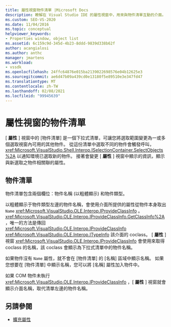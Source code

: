 ```yaml
---
title: 屬性視窗物件清單 |Microsoft Docs
description: 瞭解在 Visual Studio IDE 的屬性視窗中，用來與物件清單互動的介面。
ms.custom: SEO-VS-2020
ms.date: 11/04/2016
ms.topic: conceptual
helpviewer_keywords:
- Properties window, object list
ms.assetid: 6c159c9d-345d-4b23-8ddd-9839d338b62f
author: acangialosi
ms.author: anthc
manager: jmartens
ms.workload:
- vssdk
ms.openlocfilehash: 24ffc64876e015ba2139022698576e04b12625e3
ms.sourcegitcommit: ae6d47b09a439cd0e13180f5e89510e3e347fd47
ms.translationtype: MT
ms.contentlocale: zh-TW
ms.lasthandoff: 02/08/2021
ms.locfileid: "99945639"
---
```

# <a name="properties-window-object-list"></a>屬性視窗的物件清單
[ **屬性** ] 視窗中的 [物件清單] 是一個下拉式清單，可讓您將選取範圍變更為一或多個選取視窗內可用的其他物件。 從這份清單中選取不同的物件會觸發呼叫， <xref:Microsoft.VisualStudio.Shell.Interop.ISelectionContainer.SelectObjects%2A> 以通知環境已選取新的物件。 接著會變更 [ **屬性** ] 視窗中顯示的資訊，顯示與新選取之物件相關聯的屬性。

## <a name="the-object-list"></a>物件清單
 物件清單包含兩個欄位：物件名稱 (以粗體顯示) 和物件類型。

 以粗體顯示于物件類型左邊的物件名稱，會使用介面所提供的屬性從物件本身取出 `Name` <xref:Microsoft.VisualStudio.OLE.Interop.IProvideClassInfo> 。 <xref:Microsoft.VisualStudio.OLE.Interop.IProvideClassInfo.GetClassInfo%2A>，唯一的方法是傳回 <xref:Microsoft.VisualStudio.OLE.Interop.IProvideClassInfo> <xref:Microsoft.VisualStudio.OLE.Interop.ITypeInfo> 該介面的 coclass。 [ **屬性** ] 視窗 <xref:Microsoft.VisualStudio.OLE.Interop.IProvideClassInfo> 會使用來取得 coclass 的名稱，該 coclass 會顯示為下拉式清單中的物件名稱。

 如果物件沒有 `Name` 屬性，就不會在 [物件清單] 的 [名稱] 區域中顯示名稱。 如果您想要在 [物件清單] 中顯示名稱，您可以將 [名稱] 屬性加入物件中。

 如果 COM 物件未執行 <xref:Microsoft.VisualStudio.OLE.Interop.IProvideClassInfo> ，[ **屬性** ] 視窗就會顯示介面名稱，取代清單左邊的物件名稱。

## <a name="see-also"></a>另請參閱
- [擴充屬性](../../extensibility/internals/extending-properties.md)
